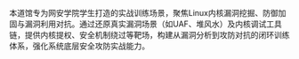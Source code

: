 本道馆专为网安学院学生打造的实战训练场景，聚焦Linux内核漏洞挖掘、防御加固与漏洞利用对抗。通过还原真实漏洞场景（如UAF、堆风水）及内核调试工具链，提供内核提权、安全机制绕过等靶场，构建从漏洞分析到攻防对抗的闭环训练体系，强化系统底层安全攻防实战能力。
